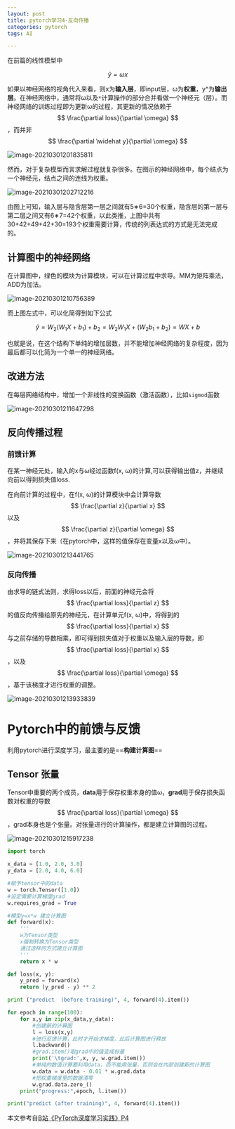 ```yaml
---
layout: post
title: pytorch学习4-反向传播
categories: pytorch
tags: AI

---
```




在前篇的线性模型中


$$
\widehat y = \omega x
$$


如果以神经网络的视角代入来看，则x为**输入层**，即input层，ω为**权重**，y^为**输出层**。在神经网络中，通常将ω以及`*`计算操作的部分合并看做一个神经元（层）。而神经网络的训练过程即为更新ω的过程，其更新的情况依赖于
$$
\frac{\partial loss}{\partial \omega}
$$
，而并非
$$
\frac{\partial \widehat y}{\partial \omega}
$$


![image-20210301201835811](https://user-images.githubusercontent.com/4729226/191438054-7a0933d6-899c-4599-aa2c-62ca30a3cdf6.png)



然而，对于复杂模型而言求解过程就复杂很多。在图示的神经网络中，每个结点为一个神经元，结点之间的连线为权重。

![image-20210301202712216](https://user-images.githubusercontent.com/4729226/191438268-fc26273c-5c39-4fd5-859b-a30af56ec909.png)

由图上可知，输入层与隐含层第一层之间就有5∗6=30个权重，隐含层的第一层与第二层之间又有6∗7=42个权重，以此类推，上图中共有30+42+49+42+30=193个权重需要计算，传统的列表达式的方式是无法完成的。



## **计算图中的神经网络**

在计算图中，绿色的模块为计算模块，可以在计算过程中求导。MM为矩阵乘法，ADD为加法。

![image-20210301210756389](https://user-images.githubusercontent.com/4729226/191441350-758473b5-a461-415e-8331-78330a69440d.png)

而上图左式中，可以化简得到如下公式


$$
\widehat y = W_2(W_1X+b_1)+b_2=W_2W_1X+(W_2b_1+b_2)=WX+b
$$


也就是说，在这个结构下单纯的增加层数，并不能增加神经网络的复杂程度，因为最后都可以化简为一个单一的神经网络。



## **改进方法**

在每层网络结构中，增加一个非线性的变换函数（激活函数），比如`sigmod`函数

![image-20210301211647298](https://user-images.githubusercontent.com/4729226/191443945-b39ed113-912b-4650-898d-2ea175b05a5f.png)

## **反向传播过程**

### **前馈计算**

在某一神经元处，输入的x与ω经过函数f(x, ω)的计算,可以获得输出值z，并继续向前以得到损失值loss.

在向前计算的过程中，在f(x, ω)的计算模块中会计算导数
$$
\frac{\partial z}{\partial x}
$$
以及
$$
\frac{\partial z}{\partial \omega}
$$
，并将其保存下来（在pytorch中，这样的值保存在变量x以及ω中）。



![image-20210301213441765](https://user-images.githubusercontent.com/4729226/191444707-6067b2a4-1a56-409b-9b4e-97820979e7f0.png)



### **反向传播**

由求导的链式法则，求得loss以后，前面的神经元会将
$$
\frac{\partial loss}{\partial z}
$$
的值反向传播给原先的神经元，在计算单元f(x, ω)中，将得到的
$$
\frac{\partial loss}{\partial x}
$$
与之前存储的导数相乘，即可得到损失值对于权重以及输入层的导数，即
$$
\frac{\partial loss}{\partial x}
$$
，以及
$$
\frac{\partial loss}{\partial \omega}
$$
，基于该梯度才进行权重的调整。

![image-20210301213933839](https://user-images.githubusercontent.com/4729226/191445638-c019cd00-75a1-4c7a-ad31-18a4683f0593.png)

# **Pytorch中的前馈与反馈**

利用pytorch进行深度学习，最主要的是==**构建计算图**==

## **Tensor 张量**

Tensor中重要的两个成员，**data**用于保存权重本身的值ω，**grad**用于保存损失函数对权重的导数
$$
\frac{\partial loss}{\partial \omega}
$$
，grad本身也是个张量。对张量进行的计算操作，都是建立计算图的过程。

![image-20210301215917238](https://user-images.githubusercontent.com/4729226/191448706-e4935a34-2c1d-4c04-9415-760168b07e45.png)

```python
import torch

x_data = [1.0, 2.0, 3.0]
y_data = [2.0, 4.0, 6.0]

#赋予tensor中的data
w = torch.Tensor([1.0])
#设定需要计算梯度grad
w.requires_grad = True

#模型y=x*w 建立计算图
def forward(x):
    '''
    w为Tensor类型
    x强制转换为Tensor类型
    通过这样的方式建立计算图
    '''
    return x * w

def loss(x, y):
    y_pred = forward(x)
    return (y_pred - y) ** 2

print ("predict  (before training)", 4, forward(4).item())

for epoch in range(100):
    for x,y in zip(x_data,y_data):
        #创建新的计算图
        l = loss(x,y)
        #进行反馈计算，此时才开始求梯度，此后计算图进行释放
        l.backward()
        #grad.item()取grad中的值变成标量
        print('\tgrad:',x, y, w.grad.item())
        #单纯的数值计算要利用data，而不能用张量，否则会在内部创建新的计算图
        w.data = w.data - 0.01 * w.grad.data
        #把权重梯度里的数据清零
        w.grad.data.zero_()
    print("progress:",epoch, l.item())

print("predict (after training)", 4, forward(4).item())
```









本文参考自[B站《PyTorch深度学习实践》P4](https://www.bilibili.com/video/BV1Y7411d7Ys?p=4)

